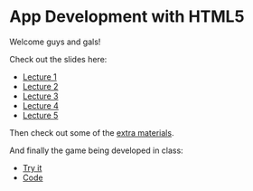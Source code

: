 # App Development with HTML5

Welcome guys and gals!

Check out the slides here:

* [Lecture 1](http://aranja.github.com/web-app-course/lecture-1/)
* [Lecture 2](http://aranja.github.com/web-app-course/lecture-2/)
* [Lecture 3](http://aranja.github.com/web-app-course/lecture-3/)
* [Lecture 4](http://aranja.github.com/web-app-course/lecture-4/)
* [Lecture 5](http://aranja.github.com/web-app-course/lecture-5/)

Then check out some of the [extra materials](https://github.com/aranja/web-app-course/tree/gh-pages/materials).

And finally the game being developed in class:

* [Try it](http://heima.nilsson.is/shares/web-course/game/)
* [Code](https://github.com/aranja/web-app-course/tree/gh-pages/game)
